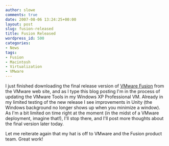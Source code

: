 ```yaml
---
author: slowe
comments: true
date: 2007-08-06 13:24:25+00:00
layout: post
slug: fusion-released
title: Fusion Released
wordpress_id: 500
categories:
- News
tags:
- Fusion
- Macintosh
- Virtualization
- VMware
---
```


I just finished downloading the final release version of [VMware Fusion](http://www.vmware.com/products/fusion/) from the VMware web site, and as I type this blog posting I'm in the process of updating the VMware Tools in my Windows XP Professional VM. Already in my limited testing of the new release I see improvements in Unity (the Windows background no longer shows up when you minimize a window). As I'm a bit limited on time right at the moment (in the midst of a VMware deployment, imagine that!), I'll stop there, and I'll post more thoughts about the final version later today.

Let me reiterate again that my hat is off to VMware and the Fusion product team. Great work!
